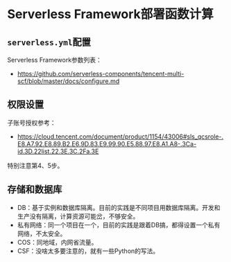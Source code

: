 # Serverless Framework部署函数计算

## `serverless.yml`配置

Serverless Framework参数列表：
- https://github.com/serverless-components/tencent-multi-scf/blob/master/docs/configure.md

## 权限设置

子账号授权参考：

- https://cloud.tencent.com/document/product/1154/43006#sls_qcsrole-.E8.A7.92.E8.89.B2.E6.9D.83.E9.99.90.E5.88.97.E8.A1.A8-.3Ca-id.3D.22list.22.3E.3C.2Fa.3E

特别注意第4、5步。

## 存储和数据库

- DB：基于实例和数据库隔离。目前的实践是不同项目用数据库隔离。开发和生产没有隔离，计算资源可能岔，不够安全。
- 私有网络：同一个项目在一个，目前的实践是跟着DB搞，都得设置一个私有网络，不太安全。
- COS：同地域，内网省流量。
- CSF：没啥太多要注意的，就有一些Python的写法。
